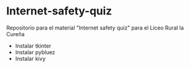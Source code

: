 # Internet-safety-quiz

Repositorio para el material "Internet safety quiz" para el Liceo Rural la Cureña

- Instalar tkinter
- Instalar pybluez
- Instalar kivy